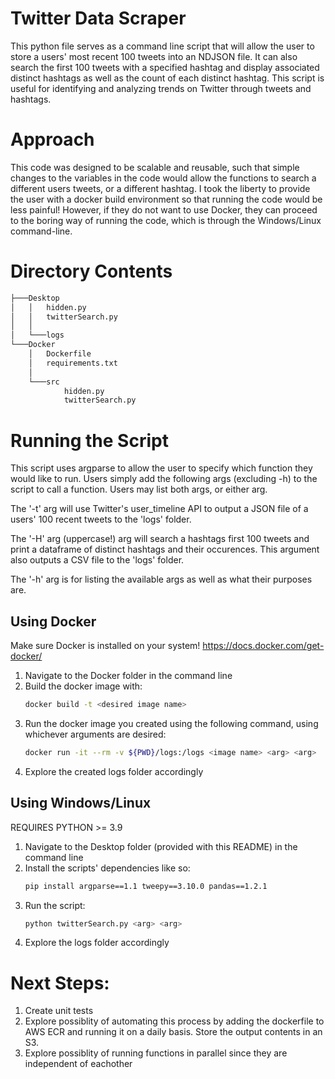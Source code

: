 # Twitter Data Scraper
This python file serves as a command line script that will allow the user to
store a users' most recent 100 tweets into an NDJSON file. It can also search
the first 100 tweets with a specified hashtag and display associated distinct hashtags as
well as the count of each distinct hashtag. This script is useful for identifying and analyzing trends on Twitter through tweets and hashtags.
# Approach
This code was designed to be scalable and reusable, such that simple changes to the variables in the code would allow the functions to search a different users tweets, or a different hashtag.
I took the liberty to provide the user with a docker build environment so that running the code would be less painful! However, if they do not want to use Docker, they can proceed to the boring way of
running the code, which is through the Windows/Linux command-line.

# Directory Contents
```bash
├───Desktop
│   │   hidden.py
│   │   twitterSearch.py
│   │
│   └───logs
└───Docker
    │   Dockerfile
    │   requirements.txt
    │
    └───src
            hidden.py
            twitterSearch.py

```

# Running the Script

This script uses argparse to allow the user to specify which function they would like to run. Users simply add the following args (excluding -h) to the script to call a function. Users may list both args, or either arg.

The '-t' arg will use Twitter's user_timeline API to output a JSON file of a users' 100 recent tweets to the 'logs' folder.

The '-H' arg (uppercase!) arg will search a hashtags first 100 tweets and print a dataframe of distinct hashtags and their 
occurences. This argument also outputs a CSV file to the 'logs' folder.

The '-h' arg is for listing the available args as well as what their purposes are.
## Using Docker
Make sure Docker is installed on your system!
https://docs.docker.com/get-docker/
1. Navigate to the Docker folder in the command line 
2. Build the docker image with: 
	```bash
	docker build -t <desired image name>
	```
3. Run the docker image you created using the following command, using whichever arguments are desired:
	```bash
	docker run -it --rm -v ${PWD}/logs:/logs <image name> <arg> <arg>
	```
4. Explore the created logs folder accordingly

## Using Windows/Linux
REQUIRES PYTHON >= 3.9

1. Navigate to the Desktop folder (provided with this README) in the command line
2. Install the scripts' dependencies like so:
	```bash
	pip install argparse==1.1 tweepy==3.10.0 pandas==1.2.1
	```
3. Run the script:
	```bash
	python twitterSearch.py <arg> <arg>
	```
4. Explore the logs folder accordingly

# Next Steps:
1. Create unit tests
2. Explore possiblity of automating this process by adding the dockerfile to AWS ECR and running it on a daily basis. Store the output contents in an S3.
3. Explore possiblity of running functions in parallel since they are independent of eachother

